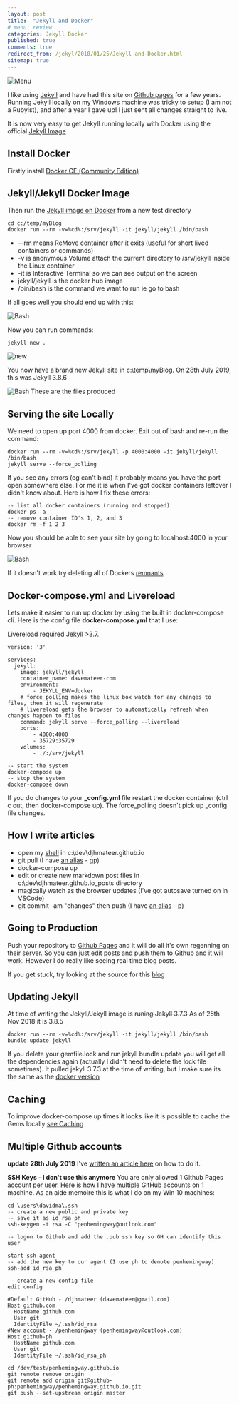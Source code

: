 ```yaml
---
layout: post
title:  "Jekyll and Docker"
# menu: review
categories: Jekyll Docker
published: true 
comments: true
redirect_from: /jekyl/2018/01/25/Jekyll-and-Docker.html
sitemap: true
---
```

![Menu](/assets/2018-01-25-Docker/screen.png)

I like using [Jekyll](https://jekyllrb.com/) and have had this site on [Github pages](https://pages.github.com/) for a few years. Running Jekyll locally on my Windows machine was tricky to setup (I am not a Rubyist), and after a year I gave up! I just sent all changes straight to live.

It is now very easy to get Jekyll running locally with Docker using the official [Jekyll Image](https://hub.docker.com/r/jekyll/jekyll/)

## Install Docker
Firstly install [Docker CE (Community Edition)](https://www.docker.com/community-edition)

## Jekyll/Jekyll Docker Image
Then run the [Jekyll image on Docker](https://hub.docker.com/r/jekyll/jekyll) from a new test directory

```
cd c:/temp/myBlog
docker run --rm -v=%cd%:/srv/jekyll -it jekyll/jekyll /bin/bash
```

- --rm means ReMove container after it exits (useful for short lived containers or commands)
- -v is anonymous Volume attach the current directory to /srv/jekyll inside the Linux container
- -it is Interactive Terminal so we can see output on the screen
- jekyll/jekyll is the docker hub image
- /bin/bash is the command we want to run ie go to bash

If all goes well you should end up with this:

![Bash](/assets/2018-01-25-Docker/bash.png)

Now you can run commands:

```
jekyll new .
```
![new](/assets/2018-01-25-Docker/new.png)

You now have a brand new Jekyll site in c:\temp\myBlog. On 28th July 2019, this was Jekyll 3.8.6

![Bash](/assets/2018-01-25-Docker/1.png)
These are the files produced

## Serving the site Locally
We need to open up port 4000 from docker. Exit out of bash and re-run the command:
```
docker run --rm -v=%cd%:/srv/jekyll -p 4000:4000 -it jekyll/jekyll /bin/bash
jekyll serve --force_polling 
```
If you see any errors (eg can't bind) it probably means you have the port open somewhere else. For me it is when I've got docker containers leftover I didn't know about. Here is how I fix these errors:

```
-- list all docker containers (running and stopped)
docker ps -a
-- remove container ID's 1, 2, and 3 
docker rm -f 1 2 3
```
Now you should be able to see your site by going to localhost:4000 in your browser

![Bash](/assets/2018-01-25-Docker/2.png)

If it doesn't work try deleting all of Dockers [remnants](/docker/2018/01/26/Docker-Delete-Containers-Images-Networks-and-Volumes.html)

## Docker-compose.yml and Livereload
Lets make it easier to run up docker by using the built in docker-compose cli. Here is the config file **docker-compose.yml** that I use:

Livereload required Jekyll >3.7.
```
version: '3'

services:
  jekyll: 
    image: jekyll/jekyll
    container_name: davemateer-com
    environment:
        - JEKYLL_ENV=docker
    # force_polling makes the linux box watch for any changes to files, then it will regenerate
    # livereload gets the browser to automatically refresh when changes happen to files
    command: jekyll serve --force_polling --livereload 
    ports:
        - 4000:4000
        - 35729:35729
    volumes:
        - ./:/srv/jekyll
```

```
-- start the system
docker-compose up
-- stop the system
docker-compose down
```
If you do changes to your **_config.yml** file restart the docker container (ctrl c out, then docker-compose up). The force_polling doesn't pick up _config file changes.

## How I write articles
- open my [shell](http://cmder.net/) in c:\dev\djhmateer.github.io
- git pull (I have [an alias](/cmder/2018/01/30/Cmder-Shell.html) - gp)
- docker-compose up
- edit or create new markdown post files in c:\dev\djhmateer.github.io\_posts directory
- magically watch as the browser updates (I've got autosave turned on in VSCode) 
- git commit -am "changes" then push (I have [an alias](/cmder/2018/01/30/Cmder-Shell.html) - p)

## Going to Production
Push your repository to [Github Pages](https://pages.github.com/) and it will do all it's own regenning on their server. So you can just edit posts and push them to Github and it will work. However I do really like seeing real time blog posts.  

If you get stuck, try looking at the source for this [blog](https://github.com/djhmateer/djhmateer.github.io)  

## Updating Jekyll
At time of writing the Jekyll/Jekyll image is ~~runing Jekyll 3.7.3~~ As of 25th Nov 2018 it is 3.8.5

```
docker run --rm -v=%cd%:/srv/jekyll -it jekyll/jekyll /bin/bash
bundle update jekyll
```
If you delete your gemfile.lock and run jekyll bundle update you will get all the dependencies again (actually I didn't need to delete the lock file sometimes). It pulled jekyll 3.7.3 at the time of writing, but I make sure its the same as the [docker version](https://github.com/envygeeks/jekyll-docker)

## Caching 
To improve docker-compose up times it looks like it is possible to cache the Gems locally [see Caching](https://github.com/envygeeks/jekyll-docker/blob/master/README.md)

## Multiple Github accounts
**update 28th July 2019** I've [written an article here]() on how to do it.

**SSH Keys - I don't use this anymore**
You are only allowed 1 Github Pages account per user. [Here](https://code.tutsplus.com/tutorials/quick-tip-how-to-work-with-github-and-multiple-accounts--net-22574) is how I have multiple GitHub accounts on 1 machine. As an aide memoire this is what I do on my Win 10 machines:  

```
cd \users\davidma\.ssh
-- create a new public and private key
-- save it as id_rsa_ph
ssh-keygen -t rsa -C "penhemingway@outlook.com"

-- logon to Github and add the .pub ssh key so GH can identify this user

start-ssh-agent
-- add the new key to our agent (I use ph to denote penhemingway)
ssh-add id_rsa_ph

-- create a new config file
edit config

#Default GitHub - /djhmateer (davemateer@gmail.com)
Host github.com
  HostName github.com
  User git
  IdentityFile ~/.ssh/id_rsa
#New account - /penhemingway (penhemingway@outlook.com)
Host github-ph
  HostName github.com
  User git
  IdentityFile ~/.ssh/id_rsa_ph

cd /dev/test/penhemingway.github.io
git remote remove origin
git remote add origin git@github-ph:penhemingway/penhemingway.github.io.git
git push --set-upstream origin master

```

